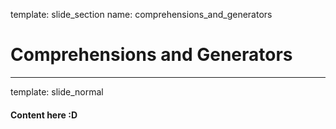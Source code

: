 template: slide_section
name: comprehensions_and_generators
# Comprehensions and Generators

---

template: slide_normal
#### Content here :D